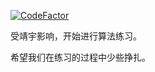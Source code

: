 [![CodeFactor](https://www.codefactor.io/repository/github/linbuxiao/math/badge)](https://www.codefactor.io/repository/github/linbuxiao/math)

受靖宇影响，开始进行算法练习。

希望我们在练习的过程中少些挣扎。
